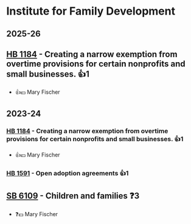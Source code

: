 # Institute for Family Development
## 2025-26

## [HB 1184](/bill/2025-26/hb/1184/) - Creating a narrow exemption from overtime provisions for certain nonprofits and small businesses. 👍1  
* 👍💵 Mary Fischer

## 2023-24

### [HB 1184](/bill/2023-24/hb/1184/) - Creating a narrow exemption from overtime provisions for certain nonprofits and small businesses. 👍1  
* 👍💵 Mary Fischer

### [HB 1591](/bill/2023-24/hb/1591/) - Open adoption agreements 👍1  

## [SB 6109](/bill/2023-24/sb/6109/) - Children and families   ❓3
* ❓💵 Mary Fischer
